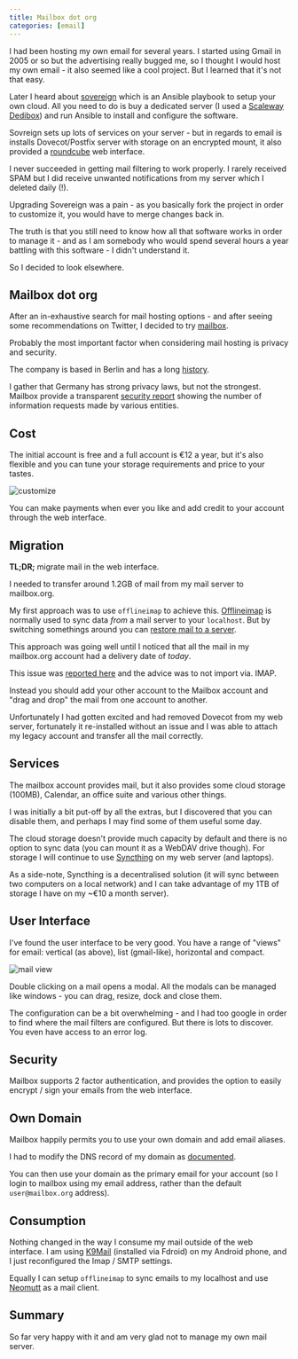 ```yaml
--- 
title: Mailbox dot org
categories: [email]
---
```


I had been hosting my own email for several years. I started using Gmail in
2005 or so but the advertising really bugged me, so I thought I would host my own
email - it also seemed like a cool project. But I learned that it's not that
easy.

Later I heard about [sovereign](https://github.com/sovereign/sovereign) which
is an Ansible playbook to setup your own cloud. All you need to do is buy a
dedicated server (I used a [Scaleway
Dedibox](https://www.scaleway.com/en/dedibox/start/start-2-s-sata)) and run
Ansible to install and configure the software.

Sovreign sets up lots of services on your server - but in regards to email is
installs Dovecot/Postfix server with storage on an encrypted mount, it also
provided a [roundcube](https://roundcube.net/) web interface.

I never succeeded in getting mail filtering to work properly. I rarely
received SPAM but I did receive unwanted notifications from my server which I
deleted daily (!).

Upgrading Sovereign was a pain - as you basically fork the project in order to
customize it, you would have to merge changes back in.

The truth is that you still need to know how all that software works in order
to manage it - and as I am somebody who would spend several hours a year
battling with this software - I didn't understand it.

So I decided to look elsewhere.

Mailbox dot org
---------------

After an in-exhaustive search for mail hosting options - and after seeing some
recommendations on Twitter, I decided to try
[mailbox](https://mailbox.org/en/).

Probably the most important factor when considering mail hosting is privacy
and security. 

The company is based in Berlin and has a long
[history](https://mailbox.org/en/company).

I gather that Germany has strong privacy laws, but not the strongest.  Mailbox
provide a transparent [security
report](https://mailbox.org/en/company#transparency-report) showing the number
of information requests made by various entities.

Cost
----

The initial account is free and a full account is €12 a year, but it's also
flexible and you can tune your storage requirements and price to your tastes.

![customize](/images/2020-05-31/mailbox-cost.png)

You can make payments when ever you like and add credit to your account
through the web interface.

Migration
---------

**TL;DR;** migrate mail in the web interface.

I needed to transfer around 1.2GB of mail from my mail server to mailbox.org.

My first approach was to use `offlineimap` to achieve this.
[Offlineimap](https://www.offlineimap.org/) is normally used to sync data
_from_ a mail server to your `localhost`. But by switching somethings around
you can [restore mail to a
server](http://www.offlineimap.org/doc/backups-restore.html).

This approach was going well until I noticed that all the mail in my
mailbox.org account had a delivery date of _today_.

This issue was [reported
here](https://userforum-en.mailbox.org/topic/wrong-date-of-reception-of-mails-after-imap-migration)
and the advice was to not import via. IMAP.

Instead you should add your other account to the Mailbox account and "drag and
drop" the mail from one account to another.

Unfortunately I had gotten excited and had removed Dovecot from my web server,
fortunately it re-installed without an issue and I was able to attach my
legacy account and transfer all the mail correctly.

Services
--------

The mailbox account provides mail, but it also provides some cloud storage
(100MB), Calendar, an office suite and various other things.

I was initially a bit put-off by all the extras, but I discovered that you can
disable them, and perhaps I may find some of them useful some day.

The cloud storage doesn't provide much capacity by default and there is no
option to sync data (you can mount it as a WebDAV drive though). For storage I
will continue to use [Syncthing](https://syncthing.net/) on my web server (and
laptops).

As a side-note, Syncthing is a decentralised solution (it will sync between
two computers on a local network) and I can take advantage of my 1TB of
storage I have on my ~€10 a month server).

User Interface
--------------

I've found the user interface to be very good. You have a range of "views" for
email: vertical (as above), list (gmail-like), horizontal and compact.

![mail view](/images/2020-05-31/userinterface.png)

Double clicking on a mail opens a modal. All the modals can be managed like
windows - you can drag, resize, dock and close them.

The configuration can be a bit overwhelming - and I had too google in order to
find where the mail filters are configured. But there is lots to discover. You
even have access to an error log.

Security
--------

Mailbox supports 2 factor authentication, and provides the option to easily
encrypt / sign your emails from the web interface.

Own Domain
----------

Mailbox happily permits you to use your own domain and add email aliases.

I had to modify the DNS record of my domain as
[documented](https://kb.mailbox.org/display/MBOKBEN/Using+e-mail+addresses+of+your+domain).

You can then use your domain as the primary email for your account (so I login
to mailbox using my email address, rather than the default `user@mailbox.org`
address).

Consumption
-----------

Nothing changed in the way I consume my mail outside of the web interface. I
am using [K9Mail](https://f-droid.org/en/packages/com.fsck.k9/) (installed via
Fdroid) on my Android phone, and I just reconfigured the Imap / SMTP settings.

Equally I can setup `offlineimap` to sync emails to my localhost and use
[Neomutt](https://neomutt.org/) as a mail client.

Summary
-------

So far very happy with it and am very glad not to manage my own mail
server.
